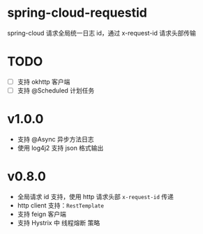 # spring-cloud-requestid

 spring-cloud 请求全局统一日志 id，通过 x-request-id 请求头部传输
  

# TODO

- [ ] 支持 okhttp 客户端
- [ ] 支持 @Scheduled 计划任务

# v1.0.0

* 支持 @Async 异步方法日志
* 使用 log4j2 支持 json 格式输出

# v0.8.0

* 全局请求 id 支持，使用 http 请求头部 `x-request-id` 传递
* http client 支持：`RestTemplate`
* 支持 feign 客户端
* 支持 Hystrix 中 线程熔断 策略